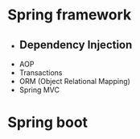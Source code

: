 # Spring framework
- Dependency Injection
    - 
- AOP
- Transactions
- ORM (Object Relational Mapping)
- Spring MVC

# Spring boot